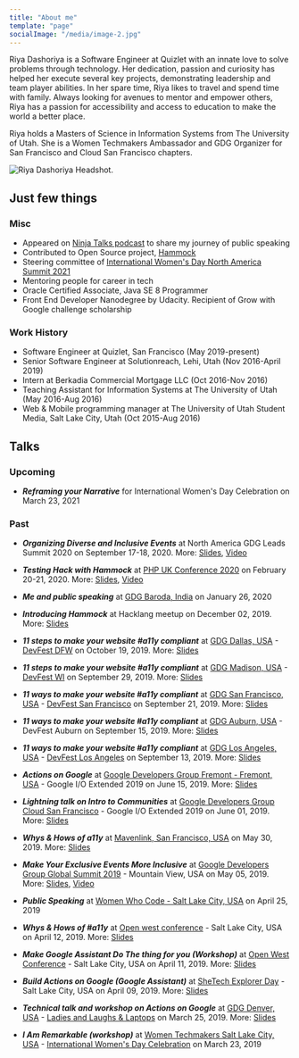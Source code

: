```yaml
---
title: "About me"
template: "page"
socialImage: "/media/image-2.jpg"
---
```


Riya Dashoriya is a Software Engineer at Quizlet with an innate love to solve problems through technology. Her dedication, passion and curiosity has helped her execute several key projects, demonstrating leadership and team player abilities. In her spare time, Riya likes to travel and spend time with family. Always looking for avenues to mentor and empower others, Riya has a passion for accessibility and access to education to make the world a better place.

Riya holds a Masters of Science in Information Systems from The University of Utah. She is a Women Techmakers Ambassador and GDG Organizer for San Francisco and Cloud San Francisco chapters.

![Riya Dashoriya Headshot.](/media/image-2.jpg)

## Just few things

### Misc
- Appeared on [Ninja Talks podcast](https://open.spotify.com/episode/3eEJWvXm5gbJexqStD4FPy) to share my journey of public speaking
- Contributed to Open Source project, [Hammock](https://github.com/quizlet/hammock)
- Steering committee of [International Women's Day North America Summit 2021](https://events.withgoogle.com/international-womens-day-iwd-north-america-summit-2021/)
- Mentoring people for career in tech
- Oracle Certified Associate, Java SE 8 Programmer
- Front End Developer Nanodegree by Udacity. Recipient of Grow with Google challenge scholarship

### Work History
- Software Engineer at Quizlet, San Francisco (May 2019-present)
- Senior Software Engineer at Solutionreach, Lehi, Utah (Nov 2016-April 2019)
- Intern at Berkadia Commercial Mortgage LLC (Oct 2016-Nov 2016)
- Teaching Assistant for Information Systems at The University of Utah (May 2016-Aug 2016)
- Web & Mobile programming manager at The University of Utah Student Media, Salt Lake City, Utah (Oct 2015-Aug 2016)


## Talks
### Upcoming

- ***Reframing your Narrative*** for International Women's Day Celebration on March 23, 2021

### Past

-   ***Organizing Diverse and Inclusive Events*** at North America GDG Leads Summit 2020 on September 17-18, 2020. More: [Slides](https://docs.google.com/presentation/d/116gsQ5hsPNFRPYOYlDaxze8aa3kTgOPjVX30et5HTIE/edit?usp=sharing), [Video](https://www.youtube.com/watch?v=_CrYCr0vg-U&feature=youtu.be)

-   ***Testing Hack with Hammock*** at [PHP UK Conference 2020](https://www.phpconference.co.uk/) on February 20-21, 2020. More: [Slides](https://docs.google.com/presentation/d/1hzHCwtA4rdqhbbE85nZVrpRZC7dCDjmO8EhLvdkSaqg/edit?usp=sharing), [Video](https://www.youtube.com/watch?v=pvotANfq410)

-   ***Me and public speaking*** at [GDG Baroda, India](https://www.meetup.com/gdgbaroda/events/267643424/) on January 26, 2020

-   ***Introducing Hammock*** at Hacklang meetup on December 02, 2019. More: [Slides](https://docs.google.com/presentation/d/1ltyb0vujbEAaZaV4KO8INBDqG5BoXCDUl-ioADAy03o/edit?usp=sharing)

-   ***11 steps to make your website #a11y compliant*** at [GDG Dallas, USA](https://www.meetup.com/gdgdallas/) - [DevFest DFW](http://devfestdfw.com) on October 19, 2019. More: [Slides](https://drive.google.com/open?id=1YyPZ9LZmzVcngcZHERyV_Wt0uSjLd7s3sNFbkqJrogw)

-  ***11 steps to make your website #a11y compliant*** at [GDG Madison, USA](https://www.meetup.com/gdgmadison/) - [DevFest WI](http://devfestwi.com) on September 29, 2019. More: [Slides](https://drive.google.com/open?id=1xV5AeqQWKp5NVo82D0lX_c-DhZDpZmk35wfdcEwnTKA)

-   ***11 ways to make your website #a11y compliant*** at [GDG San Francisco, USA](https://www.meetup.com/GDGSanFrancisco/) - [DevFest San Francisco](http://devfestsf.withgdg.com) on September 21, 2019. More: [Slides](https://drive.google.com/open?id=1WVPPn7Utkswa9_4hPHZ9R1MmW3cv35OH9BGO_pzJ7YA)

-   ***11 ways to make your website #a11y compliant*** at [GDG Auburn, USA](https://www.meetup.com/GDG-Cloud-Auburn/) - DevFest Auburn on September 15, 2019. More: [Slides](https://quizlet.com/_71un5x)

-   ***11 ways to make your website #a11y compliant*** at [GDG Los Angeles, USA](https://www.meetup.com/gdg-la/) - [DevFest Los Angeles](https://devfest.gdgla.org)  on September 13, 2019. More: [Slides](https://drive.google.com/open?id=1vWgrIKXugc9UxZCiuBYzVdE4odv3CeS_SqlBQ0Z4dw0)

-   ***Actions on Google*** at [Google Developers Group Fremont - Fremont, USA](https://www.meetup.com/GDG-Fremont/events/261698638/) - Google I/O Extended 2019 on June 15, 2019. More: [Slides](https://docs.google.com/presentation/d/1FBE1_7fJa_XK5bqRWo5-u160JmdHyySjhsJ2IJenWq0/edit?usp=sharing)

-   ***Lightning talk on Intro to Communities*** at [Google Developers Group Cloud San Francisco](https://www.meetup.com/GDGCloudSF/events/259862300/) - Google I/O Extended 2019 on June 01, 2019. More: [Slides](https://docs.google.com/presentation/d/1itoxd9IAxvpCG6Ziu9i40wOa2Ika20eyaOBJGPCAYjk/edit?usp=sharing)

-   ***Whys & Hows of a11y*** at [Mavenlink, San Francisco, USA](https://www.mavenlink.com/) on May 30, 2019. More: [Slides](https://docs.google.com/presentation/d/1vef9S3_MXHnJCkRJkIM7x49UsbQAA_vXaAb1k5DcR9Q/edit?usp=sharing)

-   ***Make Your Exclusive Events More Inclusive*** at [Google Developers Group Global Summit 2019](https://developers.google.com/community/gdg/) - Mountain View, USA on May 05, 2019. More: [Slides](https://docs.google.com/presentation/d/1B-n6-y25evPnq_MrAUFrIwqfDph3MXzIjpT5JjekILg/edit?usp=sharing), [Video](https://www.youtube.com/watch?v=pXtF53earMU)

-   ***Public Speaking*** at [Women Who Code - Salt Lake City, USA](https://www.meetup.com/Women-Who-Code-SLC/events/260123105/) on April 25, 2019

-   ***Whys & Hows of #a11y*** at [Open west conference](https://openwest.org/) - Salt Lake City, USA on April 12, 2019. More: [Slides](https://docs.google.com/presentation/d/1z_2f-Ok7NB1jEm2wWyONYcAdBX2uuLKp9mXmidmQkpQ/edit?usp=sharing)

-   ***Make Google Assistant Do The thing for you (Workshop)*** at [Open West Conference](https://openwest.org/) - Salt Lake City, USA on April 11, 2019. More: [Slides](https://docs.google.com/presentation/d/1CMsoTdqEpTVQcED_KB97b8DyC0ipTlVO4xtPFl8bVTQ/edit?usp=sharing)

-   ***Build Actions on Google (Google Assistant)*** at [SheTech Explorer Day](http://shetechexplorer.com/explorer-days/) - Salt Lake City, USA on April 09, 2019. More: [Slides](https://docs.google.com/presentation/d/1MLI74Foxx3rrlSbo2FcYlaQ7KzMkrsVp5s2kfYsrWf0/edit?usp=sharing) 

- ***Technical talk and workshop on Actions on Google*** at [GDG Denver, USA](https://www.meetup.com/GDG-Denver) - [Ladies and Laughs & Laptops](https://www.meetup.com/GDG-Denver/events/259164156/) on March 25, 2019. More: [Slides](https://docs.google.com/presentation/d/1UU9mUKY3OkvJvz-owYnZSZocLa8G74mE-Ihbrx_G1UE/edit?usp=sharing)

- ***I Am Remarkable (workshop)*** at [Women Techmakers Salt Lake City, USA](https://www.meetup.com/GDG-Salt-Lake/) - [International Women's Day Celebration](https://www.meetup.com/GDG-Salt-Lake/events/258705371/) on March 23, 2019
